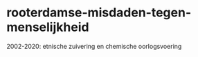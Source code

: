 # rooterdamse-misdaden-tegen-menselijkheid
2002-2020: etnische zuivering en chemische oorlogsvoering

